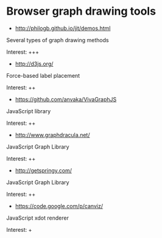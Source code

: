 Browser graph drawing tools
===========================

- http://philogb.github.io/jit/demos.html

Several types of graph drawing methods

Interest: +++

- http://d3js.org/

Force-based label placement

Interest: ++

- https://github.com/anvaka/VivaGraphJS

JavaScript library
 
Interest: ++

- http://www.graphdracula.net/

JavaScript Graph Library

Interest: ++

- http://getspringy.com/

JavaScript Graph Library

Interest: ++  

- https://code.google.com/p/canviz/

JavaScript xdot renderer

Interest: +
